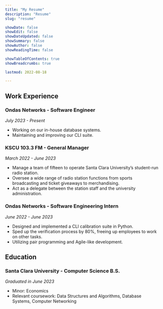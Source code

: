 ```yaml
---
title: "My Resume"
description: "Resume"
slug: "resume"

showDate: false
showEdit: false
showDateUpdated: false
showSummary: false
showAuthor: false
showReadingTime: false

showTableOfContents: true
showBreadcrumbs: true

lastmod: 2022-08-18

---
```

## Work Experience
### Ondas Networks - Software Engineer
*July 2023 - Present*
- Working on our in-house database systems.
- Maintaining and improving our CLI suite.

### KSCU 103.3 FM - General Manager
*March 2022 - June 2023*
- Manage a team of fifteen to operate Santa Clara University’s student-run radio station.
- Oversee a wide range of radio station functions from sports broadcasting and ticket giveaways to merchandising.
- Act as a delegate between the station staff and the university administration. 

### Ondas Networks - Software Engineering Intern
*June 2022 - June 2023*
- Designed and implemented a CLI calibration suite in Python.
- Sped up the verification process by 80%, freeing up employees to work on other tasks.
- Utilizing pair programming and Agile-like development. 

## Education
### Santa Clara University - Computer Science B.S.
*Graduated in June 2023*

- Minor: Economics
- Relevant coursework: Data Structures and Algorithms, Database Systems, Computer Networking